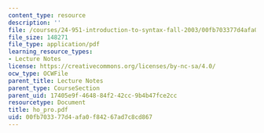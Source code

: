 ```yaml
---
content_type: resource
description: ''
file: /courses/24-951-introduction-to-syntax-fall-2003/00fb703377d4afa0f84267ad7c8cd867_ho_pro.pdf
file_size: 148271
file_type: application/pdf
learning_resource_types:
- Lecture Notes
license: https://creativecommons.org/licenses/by-nc-sa/4.0/
ocw_type: OCWFile
parent_title: Lecture Notes
parent_type: CourseSection
parent_uid: 17405e9f-4648-84f2-42cc-9b4b47fce2cc
resourcetype: Document
title: ho_pro.pdf
uid: 00fb7033-77d4-afa0-f842-67ad7c8cd867
---
```

